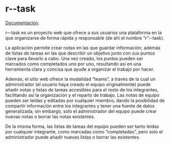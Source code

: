 # r--task

[Documentación](https://docs.google.com/document/d/1ygA1SW5bch5p5ni3iAvT0yrHrxv0m9nkNKbUlUgXUOE/edit?usp=sharing).

r–-task es un proyecto web que ofrece a sus usuarios una
plataforma en la que organizarse de forma rápida y responsable (de ahí el
nombre “r”--task).

La aplicación permite crear notas en las que guardar información,
además de listas de tareas en las que describir un objetivo junto con sus
puntos clave para llevarlo a cabo. Una vez creado, los puntos pueden ser
marcados como completados uno por uno, resultando así en una
herramienta clara y concisa que ayude a organizar el trabajo por hacer.

Además, el sitio web ofrece la modalidad “teams”, a través de la cual
un administrador (el usuario haya creado el equipo originalmente) puede
añadir notas y listas de tareas accesibles para el resto de los integrantes,
facilitando así la organización y el reparto de trabajo.
Las notas de equipo pueden ser leídas y editadas por cualquier
miembro, dando la posibilidad de compartir información entre los
integrantes y tener una fuente de datos generalizada; sin embargo, solo el
administrador del equipo puede crear nuevas notas o borrar las notas
existentes.

De la misma forma, las listas de tareas del equipo pueden ser tanto
leídas por cualquier integrante, como marcadas como “completadas”,
pero solo el administrador puede añadir nuevas listas o borrar las
existentes.
